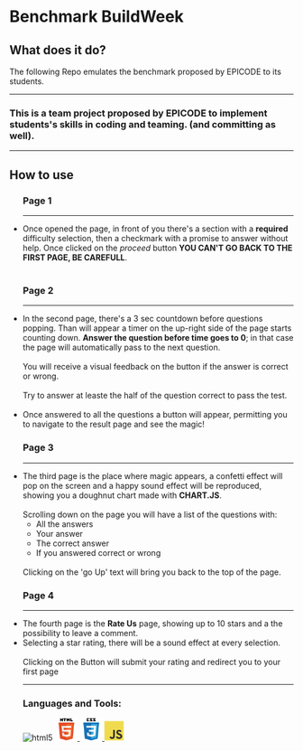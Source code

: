 # Benchmark BuildWeek

## What does it do?
The following Repo emulates the benchmark proposed by EPICODE to its students.
***
### This is a team project proposed by EPICODE to implement students's skills in coding and teaming. (and committing as well).
***

## How to use

<ul>
<h3>Page 1</h3>
<hr>
<li>
  Once opened the page, in front of you there's a section with a <strong>required</strong> difficulty selection, then a checkmark with a promise to answer without help. Once clicked on the <i>proceed</i> button <strong>YOU CAN'T GO BACK TO THE FIRST PAGE, BE CAREFULL</strong>.
</li>
  <br>
  <h3>Page 2</h3>
    <hr>
<li>
  In the second page, there's a 3 sec countdown before questions popping. Than will appear a timer on the up-right side of the page starts counting down. <strong>Answer the question before time goes to 0</strong>; in that case the page will automatically pass to the next question. 
  <br><br>
  You will receive a visual feedback on the button if the answer is correct or wrong.
  <br><br>
  Try to answer at leaste the half of the question correct to pass the test.
</li>
  <br>
<li>
  Once answered to all the questions a button will appear, permitting you to navigate to the result page and see the magic!
</li>
  <h3>Page 3</h3>
    <hr>
    <li>
      The third page is the place where magic appears, a confetti effect will pop on the screen and a happy sound effect will be reproduced, showing you a doughnut chart made with <strong>CHART.JS</strong>.
      <br><br>
      Scrolling down on the page you will have a list of the questions with:
      <ul> 
        <li>All the answers</li> 
        <li>
        Your answer
        </li>
        <li>
        The correct answer
        </li>
        <li>
        If you answered correct or wrong
        </li>
      </ul>
      <br>
      Clicking on the 'go Up' text will bring you back to the top of the page.
        </li>
    <h3>Page 4</h3>
    <hr>
    <li>
      The fourth page is the <strong>Rate Us</strong> page, showing up to 10 stars and a the possibility to leave a comment.  
    </li>
    <li>
      Selecting a star rating, there will be a sound effect at every selection.
    </li>
  <br>
    Clicking on the Button will submit your rating and redirect you to your first page



***
<h3 align="left">Languages and Tools:</h3>
<p align="left"> <img src="https://upload.wikimedia.org/wikipedia/commons/thumb/9/9a/Visual_Studio_Code_1.35_icon.svg/512px-Visual_Studio_Code_1.35_icon.svg.png" alt="html5" width="35" height="35"/> <a href="https://www.w3schools.com/css/" target="_blank" rel="noreferrer"> <img src="https://raw.githubusercontent.com/devicons/devicon/master/icons/html5/html5-original-wordmark.svg" alt="html5" width="40" height="40"/> </a> <a href="https://developer.mozilla.org/en-US/docs/Web/JavaScript" target="_blank" rel="noreferrer"> <img src="https://raw.githubusercontent.com/devicons/devicon/master/icons/css3/css3-original-wordmark.svg" alt="css3" width="40" height="40"/> </a> <a href="https://www.w3.org/html/" target="_blank" rel="noreferrer"> <img src="https://raw.githubusercontent.com/devicons/devicon/master/icons/javascript/javascript-original.svg" alt="javascript" width="35" height="35"/> </a> </p>
